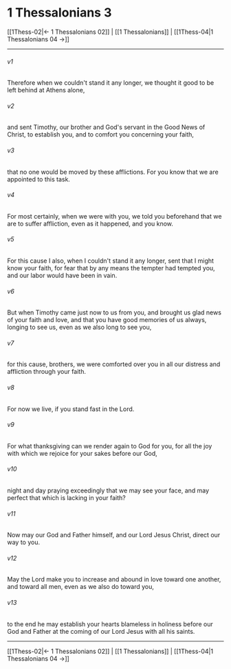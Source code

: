 # 1 Thessalonians 3

[[1Thess-02|← 1 Thessalonians 02]] | [[1 Thessalonians]] | [[1Thess-04|1 Thessalonians 04 →]]
***



###### v1 
Therefore when we couldn't stand it any longer, we thought it good to be left behind at Athens alone, 

###### v2 
and sent Timothy, our brother and God's servant in the Good News of Christ, to establish you, and to comfort you concerning your faith, 

###### v3 
that no one would be moved by these afflictions. For you know that we are appointed to this task. 

###### v4 
For most certainly, when we were with you, we told you beforehand that we are to suffer affliction, even as it happened, and you know. 

###### v5 
For this cause I also, when I couldn't stand it any longer, sent that I might know your faith, for fear that by any means the tempter had tempted you, and our labor would have been in vain. 

###### v6 
But when Timothy came just now to us from you, and brought us glad news of your faith and love, and that you have good memories of us always, longing to see us, even as we also long to see you, 

###### v7 
for this cause, brothers, we were comforted over you in all our distress and affliction through your faith. 

###### v8 
For now we live, if you stand fast in the Lord. 

###### v9 
For what thanksgiving can we render again to God for you, for all the joy with which we rejoice for your sakes before our God, 

###### v10 
night and day praying exceedingly that we may see your face, and may perfect that which is lacking in your faith? 

###### v11 
Now may our God and Father himself, and our Lord Jesus Christ, direct our way to you. 

###### v12 
May the Lord make you to increase and abound in love toward one another, and toward all men, even as we also do toward you, 

###### v13 
to the end he may establish your hearts blameless in holiness before our God and Father at the coming of our Lord Jesus with all his saints.

***
[[1Thess-02|← 1 Thessalonians 02]] | [[1 Thessalonians]] | [[1Thess-04|1 Thessalonians 04 →]]
